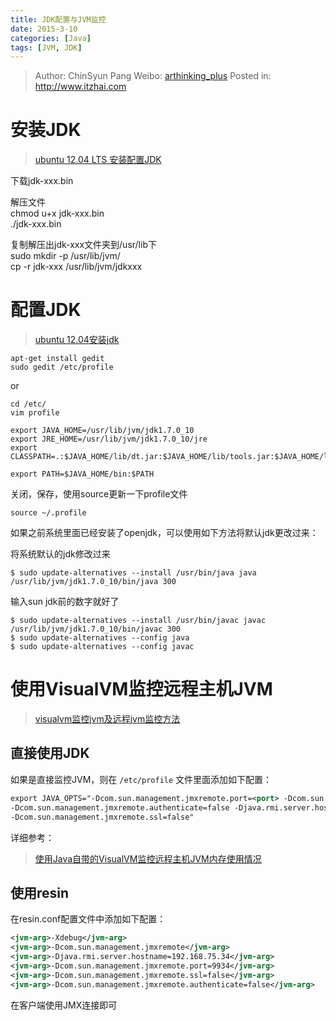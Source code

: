 ```yaml
---
title: JDK配置与JVM监控
date: 2015-3-10
categories: [Java]
tags: [JVM, JDK]
---
```


> Author: ChinSyun Pang
> Weibo: [arthinking_plus](http://weibo.com/arthinkingplus)
> Posted in: http://www.itzhai.com

# 安装JDK
> [ubuntu 12.04 LTS 安装配置JDK](http://jingyan.baidu.com/article/b0b63dbfd5db8b4a48307027.html "ubuntu 12.04 LTS 安装配置JDK")    

下载jdk-xxx.bin
    
解压文件    
chmod u+x jdk-xxx.bin    
./jdk-xxx.bin    

复制解压出jdk-xxx文件夹到/usr/lib下    
sudo mkdir -p /usr/lib/jvm/    
cp -r jdk-xxx /usr/lib/jvm/jdkxxx

# 配置JDK
> [ubuntu 12.04安装jdk](http://blog.chinaunix.net/uid-26404477-id-3471246.html "ubuntu 12.04安装jdk")

    
```shell
apt-get install gedit
sudo gedit /etc/profile
```

or    
```shell
cd /etc/
vim profile
```

```shell
export JAVA_HOME=/usr/lib/jvm/jdk1.7.0_10
export JRE_HOME=/usr/lib/jvm/jdk1.7.0_10/jre 
export CLASSPATH=.:$JAVA_HOME/lib/dt.jar:$JAVA_HOME/lib/tools.jar:$JAVA_HOME/lib:$JRE_HOME/lib:$CLASSPATH

export PATH=$JAVA_HOME/bin:$PATH
```
关闭，保存，使用source更新一下profile文件
```shell
source ~/.profile
```

如果之前系统里面已经安装了openjdk，可以使用如下方法将默认jdk更改过来：

将系统默认的jdk修改过来
```shell
$ sudo update-alternatives --install /usr/bin/java java /usr/lib/jvm/jdk1.7.0_10/bin/java 300
```
输入sun jdk前的数字就好了    

```shell
$ sudo update-alternatives --install /usr/bin/javac javac /usr/lib/jvm/jdk1.7.0_10/bin/javac 300
$ sudo update-alternatives --config java 
$ sudo update-alternatives --config javac
```

# 使用VisualVM监控远程主机JVM
> [visualvm监控jvm及远程jvm监控方法](http://www.blogjava.net/titanaly/archive/2012/03/20/372318.html "visualvm监控jvm及远程jvm监控方法")

## 直接使用JDK
如果是直接监控JVM，则在 `/etc/profile` 文件里面添加如下配置：
```xml
export JAVA_OPTS="-Dcom.sun.management.jmxremote.port=<port> -Dcom.sun.management.jmxremote.ssl=false
-Dcom.sun.management.jmxremote.authenticate=false -Djava.rmi.server.hostname=<hostname>  
-Dcom.sun.management.jmxremote.ssl=false"
```    

详细参考：
> [使用Java自带的VisualVM监控远程主机JVM内存使用情况](http://www.cnblogs.com/chenying99/archive/2012/06/21/2557208.html "使用Java自带的VisualVM监控远程主机JVM内存使用情况")

## 使用resin
在resin.conf配置文件中添加如下配置：
```xml
<jvm-arg>-Xdebug</jvm-arg>
<jvm-arg>-Dcom.sun.management.jmxremote</jvm-arg>
<jvm-arg>-Djava.rmi.server.hostname=192.168.75.34</jvm-arg>
<jvm-arg>-Dcom.sun.management.jmxremote.port=9934</jvm-arg>
<jvm-arg>-Dcom.sun.management.jmxremote.ssl=false</jvm-arg>
<jvm-arg>-Dcom.sun.management.jmxremote.authenticate=false</jvm-arg>
```

在客户端使用JMX连接即可


